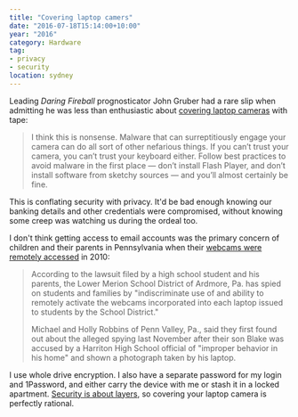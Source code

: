 ```yaml
---
title: "Covering laptop camers"
date: "2016-07-18T15:14:00+10:00"
year: "2016"
category: Hardware
tag:
- privacy
- security
location: sydney
---
```

Leading *Daring Fireball* prognosticator John Gruber had a rare slip when admitting he was less than enthusiastic about [covering laptop cameras] with tape:

> I think this is nonsense. Malware that can surreptitiously engage your camera can do all sort of other nefarious things. If you can’t trust your camera, you can’t trust your keyboard either. Follow best practices to avoid malware in the first place — don’t install Flash Player, and don’t install software from sketchy sources — and you’ll almost certainly be fine.

This is conflating security with privacy. It'd be bad enough knowing our banking details and other credentials were compromised, without knowing some creep was watching us during the ordeal too.

I don't think getting access to email accounts was the primary concern of children and their parents in Pennsylvania when their [webcams were remotely accessed] in 2010:

> According to the lawsuit filed by a high school student and his parents, the Lower Merion School District of Ardmore, Pa. has spied on students and families by "indiscriminate use of and ability to remotely activate the webcams incorporated into each laptop issued to students by the School District."
> 
> Michael and Holly Robbins of Penn Valley, Pa., said they first found out about the alleged spying last November after their son Blake was accused by a Harriton High School official of "improper behavior in his home" and shown a photograph taken by his laptop.

I use whole drive encryption. I also have a separate password for my login and 1Password, and either carry the device with me or stash it in a locked apartment. [Security is about layers], so covering your laptop camera is perfectly rational.

[covering laptop cameras]: https://daringfireball.net/linked/2016/06/23/zuckerberg-laptop-tape
[webcams were remotely accessed]: http://www.computerworld.com/article/2521075/windows-pcs/pennsylvania-schools-spying-on-students-using-laptop-webcams--claims-lawsuit.html
[Security is about layers]: https://www.youtube.com/watch?v=_bMcXVe8zIs

